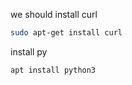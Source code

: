we should install curl 

```bash
sudo apt-get install curl
 ```

install py

```bash
apt install python3
```
